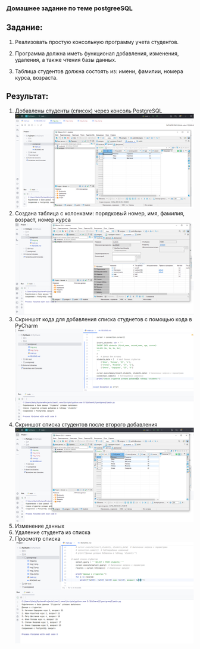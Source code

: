 ### Домашнее задание по теме postgreeSQL

## Задание:
1. Реализовать простую консольную программу учета студентов. 

2. Программа должна иметь функционал добавления, изменения, удаления, а также чтения базы данных. 

3. Таблица студентов должна состоять из: имени, фамилии, номера курса, возраста.

## Результат:

1. Добавлены студенты (список) через консоль PostgreSQL![img_4.png](img_4.png)
2. Создана таблица с колонками: порядковый номер, имя, фамилия, возраст, номер курса![img_1.png](img_1.png)
3. Скриншот кода для добавления списка студнетов с помощью кода в PyCharm ![img_2.png](img_2.png)
4. Скриншот списка студентов после второго добавления ![img_3.png](img_3.png)
6. Изменение данных 
7. Удаление студента из списка
8. Просмотр списка ![img_5.png](img_5.png)